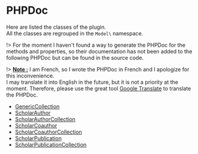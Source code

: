 # PHPDoc

Here are listed the classes of the plugin. \
All the classes are regrouped in the `Model\` namespace.

!> For the moment I haven't found a way to generate the PHPDoc for the methods and properties,
so their documentation has not been added to the following PHPDoc but can be found in the source code.

!> **<u>Note :</u>** I am French, so I wrote the PHPDoc in French and I apologize for this inconvenience. \
I may translate it into English in the future, but it is not a priority at the moment.
Therefore, please use the great tool [Google Translate][google-translate] to translate the PHPDoc.

* [GenericCollection](/developer-guide/phpdoc/GenericCollection.md)
* [ScholarAuthor](/developer-guide/phpdoc/ScholarAuthor.md)
* [ScholarAuthorCollection](/developer-guide/phpdoc/ScholarAuthorCollection.md)
* [ScholarCoauthor](/developer-guide/phpdoc/ScholarCoauthor.md)
* [ScholarCoauthorCollection](/developer-guide/phpdoc/ScholarCoauthorCollection.md)
* [ScholarPublication](/developer-guide/phpdoc/ScholarPublication.md)
* [ScholarPublicationCollection](/developer-guide/phpdoc/ScholarPublicationCollection.md)


<!-- References -->
[google-translate]: https://elambert--guillau-me.translate.goog/Scholar-Scraper-Wordpress-Plugin/?_x_tr_sl=fr&_x_tr_tl=en&_x_tr_hl=fr&_x_tr_pto=wapp#/developer-guide/phpdoc/ 'Click to access this page in English using Google Translate'